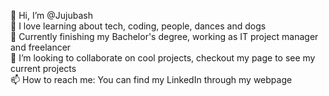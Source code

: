 👋  Hi, I’m @Jujubash <br>
👀  I love learning about tech, coding, people, dances and dogs <br>
🌱  Currently finishing my Bachelor's degree, working as IT project manager and freelancer <br>
💞️  I’m looking to collaborate on cool projects, checkout my page to see my current projects<br>
📫  How to reach me: You can find my LinkedIn through my webpage <br>
